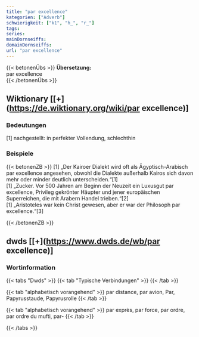 ```yaml
---
title: "par excellence"
kategorien: ["Adverb"]
schwierigkeit: ["k1", "h_", "r_"]
tags:
series:
mainDornseiffs:
domainDornseiffs:
url: "par excellence"
---
```


{{< betonenÜbs >}}
**Übersetzung:**  
par excellence  
{{< /betonenÜbs >}}

## Wiktionary [[+](https://de.wiktionary.org/wiki/par excellence)]

### Bedeutungen
[1] nachgestellt: in perfekter Vollendung, schlechthin  

### Beispiele
{{< betonenZB >}}
[1] „Der Kairoer Dialekt wird oft als Ägyptisch-Arabisch par excellence angesehen, obwohl die Dialekte außerhalb Kairos sich davon mehr oder minder deutlich unterscheiden.“[1]  
[1] „Zucker. Vor 500 Jahren am Beginn der Neuzeit ein Luxusgut par excellence, Privileg gekrönter Häupter und jener europäischen Superreichen, die mit Arabern Handel trieben.“[2]  
[1] „Aristoteles war kein Christ gewesen, aber er war der Philosoph par excellence.“[3]  

{{< /betonenZB >}}


## dwds [[+](https://www.dwds.de/wb/par excellence)]

### Wortinformation
{{< tabs "Dwds" >}}
{{< tab "Typische Verbindungen" >}}
{{< /tab >}}

{{< tab "alphabetisch vorangehend" >}}
par distance, par avion, Par, Papyrusstaude, Papyrusrolle
{{< /tab >}}

{{< tab "alphabetisch vorangehend" >}}
par exprès, par force, par ordre, par ordre du mufti, par-
{{< /tab >}}

{{< /tabs >}}

